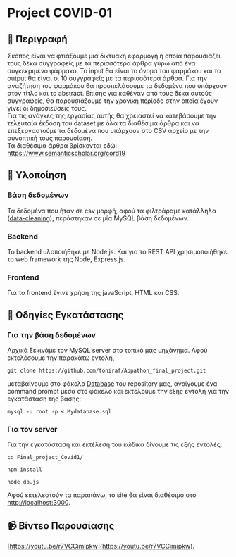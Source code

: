 # Project COVID-01
## :pill: Περιγραφή
Σκόπος είναι να φτιάξουμε μια δικτυακή εφαρμογή η οποία παρουσιάζει τους δέκα συγγραφείς με τα περισσότερα άρθρα γύρω από ένα συγκεκριμένο φάρμακο. To input θα είναι το όνομα του φαρμάκου και το output θα είναι οι 10 συγγραφείς με τα περισσότερα άρθρα. Για την αναζήτηση του φαρμάκου θα προσπελάσουμε τα δεδομένα που υπάρχουν στον τίτλο και το abstract. Επίσης για καθέναν από τους δέκα αυτούς συγγραφείς, θα παρουσιάζουμε
την χρονική περίοδο στην οποία έχουν γίνει οι δημοσιεύσεις τους.\
Για τις ανάγκες της εργασίας αυτής θα χρειαστεί να κατεβάσουμε την τελευταία έκδοση του dataset με όλα τα διαθέσιμα άρθρα και να επεξεργαστούμε τα δεδομένα που υπάρχουν στο CSV αρχείο με την συνοπτική τους παρουσίαση.\
Τα διαθέσιμα άρθρα βρίσκονται εδώ: https://www.semanticscholar.org/cord19

 ## :flashlight: Υλοποίηση
 ### Βάση δεδομένων
 Τα δεδομένα που ήταν σε csv μορφή, αφού τα φιλτράραμε κατάλληλα ([data-cleaning](https://en.wikipedia.org/wiki/Data_cleansing#:~:text=Data%20cleansing%20or%20data%20cleaning,the%20dirty%20or%20coarse%20data.)), περάστηκαν σε μία MySQL βάση δεδομένων.

### Backend
Το backend υλοποιήθηκε με Node.js. Και για τo REST API χρησιμοποιήθηκε το web framework της Node, Express.js.

### Frontend
Για το frontend έγινε χρήση της javaScript, HTML και CSS.

## :wrench: Οδηγίες Εγκατάστασης
### Για την βάση δεδομένων
Αρχικά ξεκινάμε τον MySQL server στο τοπικό μας μηχάνημα. Αφού εκτελέσουμε την παρακάτω εντολή,
```
git clone https://github.com/toniraf/Appathon_final_project.git
```
μεταβαίνουμε στο φάκελο [Database](https://github.com/toniraf/Appathon_final_project/tree/master/Database) του repository μας, ανοίγουμε ένα command prompt μέσα στο φάκελο και εκτελούμε την εξής εντολή για την εγκατάσταση της βάσης:
```
mysql -u root -p < Mydatabase.sql
```
### Για τον server 
Για την εγκατάσταση και εκτέλεση του κώδικα δίνουμε τις εξής εντολές:
```
cd Final_project_Covid1/

npm install 

node db.js 
```
Aφού εκτελεστούν τα παραπάνω, το site θα είναι διαθέσιμο στο [http://localhost:3000](http://localhost:3000).

## :video_camera: Βίντεο Παρουσίασης
[https://youtu.be/r7VCCimipkw](https://youtu.be/r7VCCimipkw).

